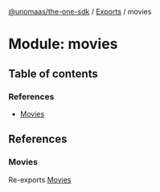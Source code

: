 [@unomaas/the-one-sdk](../README.md) / [Exports](../modules.md) / movies

# Module: movies

## Table of contents

### References

- [Movies](movies-1.md#movies)

## References

### Movies

Re-exports [Movies](../classes/movies.Movies.md)
